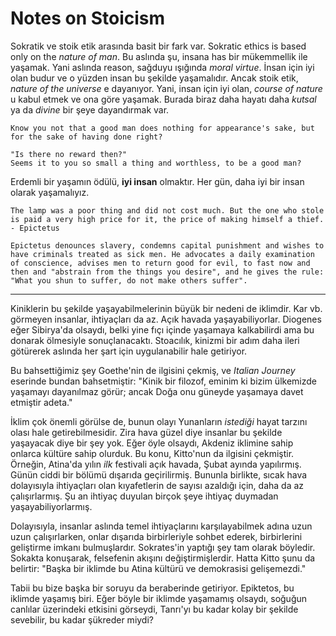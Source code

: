 # Notes on Stoicism 


Sokratik ve stoik etik arasında basit bir fark var. Sokratic ethics is based only on the *nature of man*. Bu aslında şu, insana has bir mükemmellik ile yaşamak. Yani aslında reason, sağduyu ışığında *moral virtue*. İnsan için iyi olan budur ve o yüzden insan bu şekilde yaşamalıdır. Ancak stoik etik, *nature of the universe* e dayanıyor. Yani, insan için iyi olan, *course of nature* u kabul etmek ve ona göre yaşamak. Burada biraz daha hayatı daha *kutsal* ya da *divine* bir şeye dayandırmak var. 

	Know you not that a good man does nothing for appearance's sake, but for the sake of having done right? 

	"Is there no reward then?"
	Seems it to you so small a thing and worthless, to be a good man?


Erdemli bir yaşamın ödülü, **iyi insan** olmaktır. Her gün, daha iyi bir insan olarak yaşamalıyız.


	The lamp was a poor thing and did not cost much. But the one who stole is paid a very high price for it, the price of making himself a thief. - Epictetus

	Epictetus denounces slavery, condemns capital punishment and wishes to have criminals treated as sick men. He advocates a daily examination of conscience, advises men to return good for evil, to fast now and then and "abstrain from the things you desire", and he gives the rule: "What you shun to suffer, do not make others suffer".

---

Kiniklerin bu şekilde yaşayabilmelerinin büyük bir nedeni de iklimdir. Kar vb. görmeyen insanlar, ihtiyaçları da az. Açık havada yaşayabiliyorlar. Diogenes eğer Sibirya'da olsaydı, belki yine fıçı içinde yaşamaya kalkabilirdi ama bu donarak ölmesiyle sonuçlanacaktı. Stoacılık, kinizmi bir adım daha ileri götürerek aslında her şart için uygulanabilir hale getiriyor.

Bu bahsettiğimiz şey Goethe'nin de ilgisini çekmiş, ve *Italian Journey* eserinde bundan bahsetmiştir: "Kinik bir filozof, eminim ki bizim ülkemizde yaşamayı dayanılmaz görür; ancak Doğa onu güneyde yaşamaya davet etmiştir adeta."

İklim çok önemli görülse de, bunun olayı Yunanların *istediği* hayat tarzını olası hale getirebilmesidir. Zira hava güzel diye insanlar bu şekilde yaşayacak diye bir şey yok. Eğer öyle olsaydı, Akdeniz iklimine sahip onlarca kültüre sahip olurduk. Bu konu, Kitto'nun da ilgisini çekmiştir. Örneğin, Atina'da yılın *ilk* festivali açık havada, Şubat ayında yapılırmış. Günün ciddi bir bölümü dışarıda geçirilirmiş. Bununla birlikte, sıcak hava dolayısıyla ihtiyaçları olan kıyafetlerin de sayısı azaldığı için, daha da az çalışırlarmış. Şu an ihtiyaç duyulan birçok şeye ihtiyaç duymadan yaşayabiliyorlarmış.

Dolayısıyla, insanlar aslında temel ihtiyaçlarını karşılayabilmek adına uzun uzun çalışırlarken, onlar dışarıda birbirleriyle sohbet ederek, birbirlerini geliştirme imkanı bulmuşlardır. Sokrates'in yaptığı şey tam olarak böyledir. Sokakta konuşarak, felsefenin akışını değiştirmişlerdir. Hatta Kitto şunu da belirtir: "Başka bir iklimde bu Atina kültürü ve demokrasisi gelişemezdi."

Tabii bu bize başka bir soruyu da beraberinde getiriyor. Epiktetos, bu iklimde yaşamış biri. Eğer böyle bir iklimde yaşamamış olsaydı, soğuğun canlılar üzerindeki etkisini görseydi, Tanrı'yı bu kadar kolay bir şekilde sevebilir, bu kadar şükreder miydi? 
